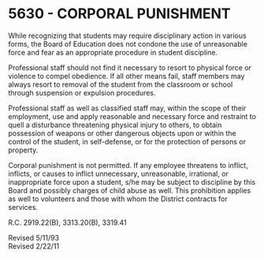 5630 - CORPORAL PUNISHMENT
==========================

While recognizing that students may require disciplinary action in
various forms, the Board of Education does not condone the use of
unreasonable force and fear as an appropriate procedure in student
discipline.

Professional staff should not find it necessary to resort to physical
force or violence to compel obedience. If all other means fail, staff
members may always resort to removal of the student from the classroom
or school through suspension or expulsion procedures.

Professional staff as well as classified staff may, within the scope of
their employment, use and apply reasonable and necessary force and
restraint to quell a disturbance threatening physical injury to others,
to obtain possession of weapons or other dangerous objects upon or
within the control of the student, in self-defense, or for the
protection of persons or property.

Corporal punishment is not permitted. If any employee threatens to
inflict, inflicts, or causes to inflict unnecessary, unreasonable,
irrational, or inappropriate force upon a student, s/he may be subject
to discipline by this Board and possibly charges of child abuse as well.
This prohibition applies as well to volunteers and those with whom the
District contracts for services.

R.C. 2919.22(B), 3313.20(B), 3319.41

Revised 5/11/93\
 Revised 2/22/11
